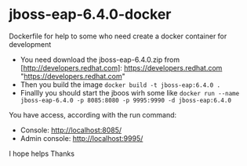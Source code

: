 # jboss-eap-6.4.0-docker
Dockerfile for help to some who need create a docker container for development

* You need download the jboss-eap-6.4.0.zip from [http://developers.redhat.com]: https://developers.redhat.com "https://developers.redhat.com"
* Then you build the image `` docker build -t jboss-eap:6.4.0 . ``
* Finallly you should start the jboos wirh some like `` docker run --name jboss-eap-6.4.0 -p 8085:8080 -p 9995:9990 -d jboss-eap:6.4.0 ``

You have access, according with the run command:
* Console: [http://localhost:8085/](http://localhost:8085/)
* Admin console: [http://localhost:9995/](http://localhost:9995/)


I hope helps
Thanks
